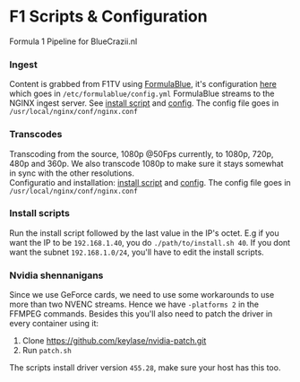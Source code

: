 # F1 Scripts & Configuration
Formula 1 Pipeline for BlueCrazii.nl

### Ingest
Content is grabbed from F1TV using [FormulaBlue](https://github.com/BlueCrazii-nl/FormulaBlue), it's configuration [here](https://github.com/BlueCrazii-nl/F1-scripts/blob/main/formulablue_config.yml) which goes in `/etc/formulablue/config.yml`
FormulaBlue streams to the NGINX ingest server. See [install script](https://github.com/BlueCrazii-nl/F1-scripts/blob/main/install_ingest.sh) and [config](https://github.com/BlueCrazii-nl/F1-scripts/blob/main/nginx_transcode.conf). The config file goes in `/usr/local/nginx/conf/nginx.conf`

### Transcodes
Transcoding from the source, 1080p @50Fps currently, to 1080p, 720p, 480p and 360p. We also transcode 1080p to make sure it stays somewhat in sync with the other resolutions.  
Configuratio and installation: [install script](https://github.com/BlueCrazii-nl/F1-scripts/blob/main/install_transcoder.sh) and [config](https://github.com/BlueCrazii-nl/F1-scripts/blob/main/nginx_transcode.conf). The config file goes in `/usr/local/nginx/conf/nginx.conf`

### Install scripts
Run the install script followed by the last value in the IP's octet. E.g if you want the IP to be `192.168.1.40`, you do `./path/to/install.sh 40`. If you dont want the subnet `192.168.1.0/24`, you'll have to edit the install scripts.

### Nvidia shennanigans
Since we use GeForce cards, we need to use some workarounds to use more than two NVENC streams. Hence we have `-platforms 2` in the FFMPEG commands. Besides this you'll also need to patch the driver in every container using it:
1. Clone https://github.com/keylase/nvidia-patch.git
2. Run `patch.sh`

The scripts install driver version `455.28`, make sure your host has this too.
